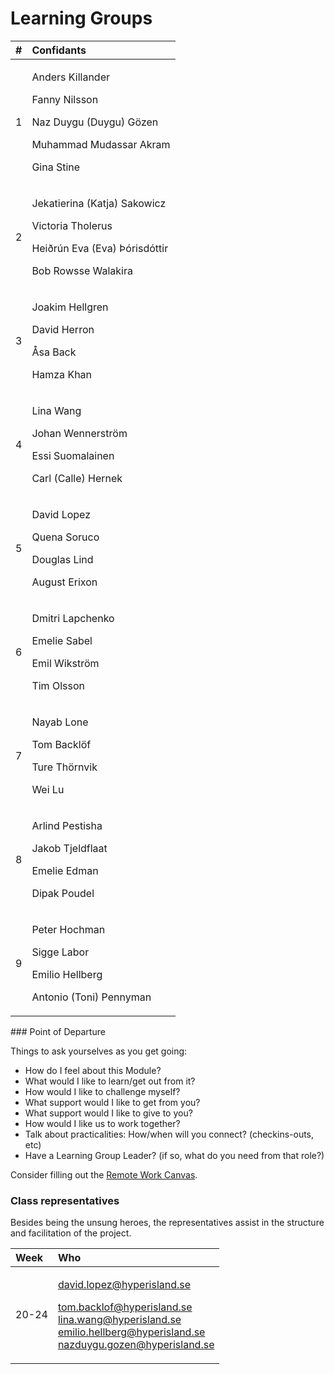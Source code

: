# Learning Groups

<table>
  <thead>
    <tr>
      <th style="text-align:left">#</th>
      <th style="text-align:left">Confidants</th>
    </tr>
  </thead>
  <tbody>
    <tr>
      <td style="text-align:left">1</td>
      <td style="text-align:left">
        <p>Anders Killander</p>
        <p>Fanny Nilsson</p>
        <p>Naz Duygu (Duygu) G&#xF6;zen</p>
        <p>Muhammad Mudassar Akram</p>
        <p>Gina Stine</p>
      </td>
    </tr>
    <tr>
      <td style="text-align:left">2</td>
      <td style="text-align:left">
        <p>Jekatierina (Katja) Sakowicz</p>
        <p>Victoria Tholerus</p>
        <p>Hei&#xF0;r&#xFA;n Eva (Eva) &#xDE;&#xF3;risd&#xF3;ttir</p>
        <p>Bob Rowsse Walakira</p>
      </td>
    </tr>
    <tr>
      <td style="text-align:left">3</td>
      <td style="text-align:left">
        <p>Joakim Hellgren</p>
        <p>David Herron</p>
        <p>&#xC5;sa Back</p>
        <p>Hamza Khan</p>
      </td>
    </tr>
    <tr>
      <td style="text-align:left">4</td>
      <td style="text-align:left">
        <p>Lina Wang</p>
        <p>Johan Wennerstr&#xF6;m</p>
        <p>Essi Suomalainen</p>
        <p>Carl (Calle) Hernek</p>
      </td>
    </tr>
    <tr>
      <td style="text-align:left">5</td>
      <td style="text-align:left">
        <p>David Lopez</p>
        <p>Quena Soruco</p>
        <p>Douglas Lind</p>
        <p>August Erixon</p>
      </td>
    </tr>
    <tr>
      <td style="text-align:left">6</td>
      <td style="text-align:left">
        <p>Dmitri Lapchenko</p>
        <p>Emelie Sabel</p>
        <p>Emil Wikstr&#xF6;m</p>
        <p>Tim Olsson</p>
      </td>
    </tr>
    <tr>
      <td style="text-align:left">7</td>
      <td style="text-align:left">
        <p>Nayab Lone</p>
        <p>Tom Backl&#xF6;f</p>
        <p>Ture Th&#xF6;rnvik</p>
        <p>Wei Lu</p>
      </td>
    </tr>
    <tr>
      <td style="text-align:left">8</td>
      <td style="text-align:left">
        <p>Arlind Pestisha</p>
        <p>Jakob Tjeldflaat</p>
        <p>Emelie Edman</p>
        <p>Dipak Poudel</p>
      </td>
    </tr>
    <tr>
      <td style="text-align:left">9</td>
      <td style="text-align:left">
        <p>Peter Hochman</p>
        <p>Sigge Labor</p>
        <p>Emilio Hellberg</p>
        <p>Antonio (Toni) Pennyman</p>
      </td>
    </tr>
  </tbody>
</table>### Point of Departure

Things to ask yourselves as you get going:

* How do I feel about this Module? 
* What would I like to learn/get out from it? 
* How would I like to challenge myself? 
* What support would I like to get from you? 
* What support would I like to give to you? 
* How would I like us to work together? 
* Talk about practicalities: How/when will you connect? \(checkins-outs, etc\) 
* Have a Learning Group Leader? \(if so, what do you need from that role?\)

Consider filling out the [Remote Work Canvas](https://docs.google.com/presentation/d/1h6NfQ07xdu9tq-129YNphhQGCKz371HJTLb4vWCcifY/edit#slide=id.g816f5ffe36_1_213).

### Class representatives

Besides being the unsung heroes, the representatives assist in the structure and facilitation of the project.

<table>
  <thead>
    <tr>
      <th style="text-align:left">Week</th>
      <th style="text-align:left">Who</th>
    </tr>
  </thead>
  <tbody>
    <tr>
      <td style="text-align:left">20-24</td>
      <td style="text-align:left">
        <p><a href="mailto:david.lopez@hyperisland.se">david.lopez@hyperisland.se</a>
        </p>
        <p><a href="mailto:tom.backlof@hyperisland.se">tom.backlof@hyperisland.se</a>
          <br
          /><a href="mailto:lina.wang@hyperisland.se">lina.wang@hyperisland.se</a>
          <br
          /><a href="mailto:emilio.hellberg@hyperisland.se">emilio.hellberg@hyperisland.se</a>
          <br
          /><a href="mailto:nazduygu_gozen@hyperisland.se">nazduygu.gozen@hyperisland.se</a>
        </p>
      </td>
    </tr>
  </tbody>
</table>